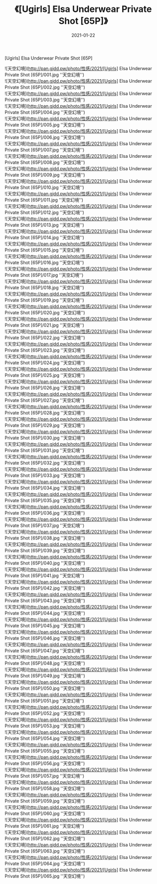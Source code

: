 ﻿---
layout: post
title:  《[Ugirls] Elsa Underwear Private Shot [65P]》
date:   2021-01-22
img: http://pan.gjdd.pw/photo/性感/2021/[Ugirls] Elsa Underwear Private Shot [65P]/000.jpg
categories: [美女, 性感, 泳衣]
---

[Ugirls] Elsa Underwear Private Shot [65P]



![天空幻境](http://pan.gjdd.pw/photo/性感/2021/[Ugirls] Elsa Underwear Private Shot [65P]/001.jpg ''天空幻境'') <br>
![天空幻境](http://pan.gjdd.pw/photo/性感/2021/[Ugirls] Elsa Underwear Private Shot [65P]/002.jpg ''天空幻境'') <br>
![天空幻境](http://pan.gjdd.pw/photo/性感/2021/[Ugirls] Elsa Underwear Private Shot [65P]/003.jpg ''天空幻境'') <br>
![天空幻境](http://pan.gjdd.pw/photo/性感/2021/[Ugirls] Elsa Underwear Private Shot [65P]/004.jpg ''天空幻境'') <br>
![天空幻境](http://pan.gjdd.pw/photo/性感/2021/[Ugirls] Elsa Underwear Private Shot [65P]/005.jpg ''天空幻境'') <br>
![天空幻境](http://pan.gjdd.pw/photo/性感/2021/[Ugirls] Elsa Underwear Private Shot [65P]/006.jpg ''天空幻境'') <br>
![天空幻境](http://pan.gjdd.pw/photo/性感/2021/[Ugirls] Elsa Underwear Private Shot [65P]/007.jpg ''天空幻境'') <br>
![天空幻境](http://pan.gjdd.pw/photo/性感/2021/[Ugirls] Elsa Underwear Private Shot [65P]/008.jpg ''天空幻境'') <br>
![天空幻境](http://pan.gjdd.pw/photo/性感/2021/[Ugirls] Elsa Underwear Private Shot [65P]/009.jpg ''天空幻境'') <br>
![天空幻境](http://pan.gjdd.pw/photo/性感/2021/[Ugirls] Elsa Underwear Private Shot [65P]/010.jpg ''天空幻境'') <br>
![天空幻境](http://pan.gjdd.pw/photo/性感/2021/[Ugirls] Elsa Underwear Private Shot [65P]/011.jpg ''天空幻境'') <br>
![天空幻境](http://pan.gjdd.pw/photo/性感/2021/[Ugirls] Elsa Underwear Private Shot [65P]/012.jpg ''天空幻境'') <br>
![天空幻境](http://pan.gjdd.pw/photo/性感/2021/[Ugirls] Elsa Underwear Private Shot [65P]/013.jpg ''天空幻境'') <br>
![天空幻境](http://pan.gjdd.pw/photo/性感/2021/[Ugirls] Elsa Underwear Private Shot [65P]/014.jpg ''天空幻境'') <br>
![天空幻境](http://pan.gjdd.pw/photo/性感/2021/[Ugirls] Elsa Underwear Private Shot [65P]/015.jpg ''天空幻境'') <br>
![天空幻境](http://pan.gjdd.pw/photo/性感/2021/[Ugirls] Elsa Underwear Private Shot [65P]/016.jpg ''天空幻境'') <br>
![天空幻境](http://pan.gjdd.pw/photo/性感/2021/[Ugirls] Elsa Underwear Private Shot [65P]/017.jpg ''天空幻境'') <br>
![天空幻境](http://pan.gjdd.pw/photo/性感/2021/[Ugirls] Elsa Underwear Private Shot [65P]/018.jpg ''天空幻境'') <br>
![天空幻境](http://pan.gjdd.pw/photo/性感/2021/[Ugirls] Elsa Underwear Private Shot [65P]/019.jpg ''天空幻境'') <br>
![天空幻境](http://pan.gjdd.pw/photo/性感/2021/[Ugirls] Elsa Underwear Private Shot [65P]/020.jpg ''天空幻境'') <br>
![天空幻境](http://pan.gjdd.pw/photo/性感/2021/[Ugirls] Elsa Underwear Private Shot [65P]/021.jpg ''天空幻境'') <br>
![天空幻境](http://pan.gjdd.pw/photo/性感/2021/[Ugirls] Elsa Underwear Private Shot [65P]/022.jpg ''天空幻境'') <br>
![天空幻境](http://pan.gjdd.pw/photo/性感/2021/[Ugirls] Elsa Underwear Private Shot [65P]/023.jpg ''天空幻境'') <br>
![天空幻境](http://pan.gjdd.pw/photo/性感/2021/[Ugirls] Elsa Underwear Private Shot [65P]/024.jpg ''天空幻境'') <br>
![天空幻境](http://pan.gjdd.pw/photo/性感/2021/[Ugirls] Elsa Underwear Private Shot [65P]/025.jpg ''天空幻境'') <br>
![天空幻境](http://pan.gjdd.pw/photo/性感/2021/[Ugirls] Elsa Underwear Private Shot [65P]/026.jpg ''天空幻境'') <br>
![天空幻境](http://pan.gjdd.pw/photo/性感/2021/[Ugirls] Elsa Underwear Private Shot [65P]/027.jpg ''天空幻境'') <br>
![天空幻境](http://pan.gjdd.pw/photo/性感/2021/[Ugirls] Elsa Underwear Private Shot [65P]/028.jpg ''天空幻境'') <br>
![天空幻境](http://pan.gjdd.pw/photo/性感/2021/[Ugirls] Elsa Underwear Private Shot [65P]/029.jpg ''天空幻境'') <br>
![天空幻境](http://pan.gjdd.pw/photo/性感/2021/[Ugirls] Elsa Underwear Private Shot [65P]/030.jpg ''天空幻境'') <br>
![天空幻境](http://pan.gjdd.pw/photo/性感/2021/[Ugirls] Elsa Underwear Private Shot [65P]/031.jpg ''天空幻境'') <br>
![天空幻境](http://pan.gjdd.pw/photo/性感/2021/[Ugirls] Elsa Underwear Private Shot [65P]/032.jpg ''天空幻境'') <br>
![天空幻境](http://pan.gjdd.pw/photo/性感/2021/[Ugirls] Elsa Underwear Private Shot [65P]/033.jpg ''天空幻境'') <br>
![天空幻境](http://pan.gjdd.pw/photo/性感/2021/[Ugirls] Elsa Underwear Private Shot [65P]/034.jpg ''天空幻境'') <br>
![天空幻境](http://pan.gjdd.pw/photo/性感/2021/[Ugirls] Elsa Underwear Private Shot [65P]/035.jpg ''天空幻境'') <br>
![天空幻境](http://pan.gjdd.pw/photo/性感/2021/[Ugirls] Elsa Underwear Private Shot [65P]/036.jpg ''天空幻境'') <br>
![天空幻境](http://pan.gjdd.pw/photo/性感/2021/[Ugirls] Elsa Underwear Private Shot [65P]/037.jpg ''天空幻境'') <br>
![天空幻境](http://pan.gjdd.pw/photo/性感/2021/[Ugirls] Elsa Underwear Private Shot [65P]/038.jpg ''天空幻境'') <br>
![天空幻境](http://pan.gjdd.pw/photo/性感/2021/[Ugirls] Elsa Underwear Private Shot [65P]/039.jpg ''天空幻境'') <br>
![天空幻境](http://pan.gjdd.pw/photo/性感/2021/[Ugirls] Elsa Underwear Private Shot [65P]/040.jpg ''天空幻境'') <br>
![天空幻境](http://pan.gjdd.pw/photo/性感/2021/[Ugirls] Elsa Underwear Private Shot [65P]/041.jpg ''天空幻境'') <br>
![天空幻境](http://pan.gjdd.pw/photo/性感/2021/[Ugirls] Elsa Underwear Private Shot [65P]/042.jpg ''天空幻境'') <br>
![天空幻境](http://pan.gjdd.pw/photo/性感/2021/[Ugirls] Elsa Underwear Private Shot [65P]/043.jpg ''天空幻境'') <br>
![天空幻境](http://pan.gjdd.pw/photo/性感/2021/[Ugirls] Elsa Underwear Private Shot [65P]/044.jpg ''天空幻境'') <br>
![天空幻境](http://pan.gjdd.pw/photo/性感/2021/[Ugirls] Elsa Underwear Private Shot [65P]/045.jpg ''天空幻境'') <br>
![天空幻境](http://pan.gjdd.pw/photo/性感/2021/[Ugirls] Elsa Underwear Private Shot [65P]/046.jpg ''天空幻境'') <br>
![天空幻境](http://pan.gjdd.pw/photo/性感/2021/[Ugirls] Elsa Underwear Private Shot [65P]/047.jpg ''天空幻境'') <br>
![天空幻境](http://pan.gjdd.pw/photo/性感/2021/[Ugirls] Elsa Underwear Private Shot [65P]/048.jpg ''天空幻境'') <br>
![天空幻境](http://pan.gjdd.pw/photo/性感/2021/[Ugirls] Elsa Underwear Private Shot [65P]/049.jpg ''天空幻境'') <br>
![天空幻境](http://pan.gjdd.pw/photo/性感/2021/[Ugirls] Elsa Underwear Private Shot [65P]/050.jpg ''天空幻境'') <br>
![天空幻境](http://pan.gjdd.pw/photo/性感/2021/[Ugirls] Elsa Underwear Private Shot [65P]/051.jpg ''天空幻境'') <br>
![天空幻境](http://pan.gjdd.pw/photo/性感/2021/[Ugirls] Elsa Underwear Private Shot [65P]/052.jpg ''天空幻境'') <br>
![天空幻境](http://pan.gjdd.pw/photo/性感/2021/[Ugirls] Elsa Underwear Private Shot [65P]/053.jpg ''天空幻境'') <br>
![天空幻境](http://pan.gjdd.pw/photo/性感/2021/[Ugirls] Elsa Underwear Private Shot [65P]/054.jpg ''天空幻境'') <br>
![天空幻境](http://pan.gjdd.pw/photo/性感/2021/[Ugirls] Elsa Underwear Private Shot [65P]/055.jpg ''天空幻境'') <br>
![天空幻境](http://pan.gjdd.pw/photo/性感/2021/[Ugirls] Elsa Underwear Private Shot [65P]/056.jpg ''天空幻境'') <br>
![天空幻境](http://pan.gjdd.pw/photo/性感/2021/[Ugirls] Elsa Underwear Private Shot [65P]/057.jpg ''天空幻境'') <br>
![天空幻境](http://pan.gjdd.pw/photo/性感/2021/[Ugirls] Elsa Underwear Private Shot [65P]/058.jpg ''天空幻境'') <br>
![天空幻境](http://pan.gjdd.pw/photo/性感/2021/[Ugirls] Elsa Underwear Private Shot [65P]/059.jpg ''天空幻境'') <br>
![天空幻境](http://pan.gjdd.pw/photo/性感/2021/[Ugirls] Elsa Underwear Private Shot [65P]/060.jpg ''天空幻境'') <br>
![天空幻境](http://pan.gjdd.pw/photo/性感/2021/[Ugirls] Elsa Underwear Private Shot [65P]/061.jpg ''天空幻境'') <br>
![天空幻境](http://pan.gjdd.pw/photo/性感/2021/[Ugirls] Elsa Underwear Private Shot [65P]/062.jpg ''天空幻境'') <br>
![天空幻境](http://pan.gjdd.pw/photo/性感/2021/[Ugirls] Elsa Underwear Private Shot [65P]/063.jpg ''天空幻境'') <br>
![天空幻境](http://pan.gjdd.pw/photo/性感/2021/[Ugirls] Elsa Underwear Private Shot [65P]/064.jpg ''天空幻境'') <br>
![天空幻境](http://pan.gjdd.pw/photo/性感/2021/[Ugirls] Elsa Underwear Private Shot [65P]/065.jpg ''天空幻境'') <br>